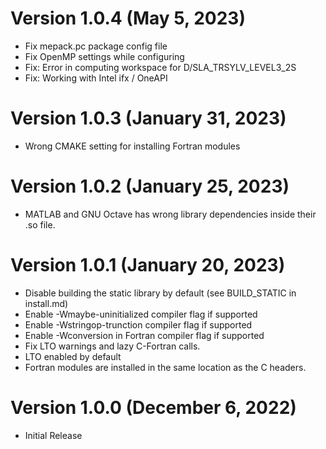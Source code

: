 Version 1.0.4 (May 5, 2023)
===========================

- Fix mepack.pc package config file
- Fix OpenMP settings while configuring
- Fix: Error in computing workspace for D/SLA_TRSYLV_LEVEL3_2S
- Fix: Working with Intel ifx / OneAPI

Version 1.0.3 (January 31, 2023)
================================

- Wrong CMAKE setting for installing Fortran modules

Version 1.0.2 (January 25, 2023)
================================

- MATLAB and GNU Octave has wrong library dependencies inside their .so file.


Version 1.0.1 (January 20, 2023)
================================

- Disable building the static library by default (see BUILD_STATIC in
  install.md)
- Enable -Wmaybe-uninitialized compiler flag if supported
- Enable -Wstringop-trunction compiler flag if supported
- Enable -Wconversion in Fortran compiler flag if supported
- Fix LTO warnings and lazy C-Fortran calls.
- LTO enabled by default
- Fortran modules are installed in the same location as the C headers.

Version 1.0.0 (December 6, 2022)
================================

- Initial Release


